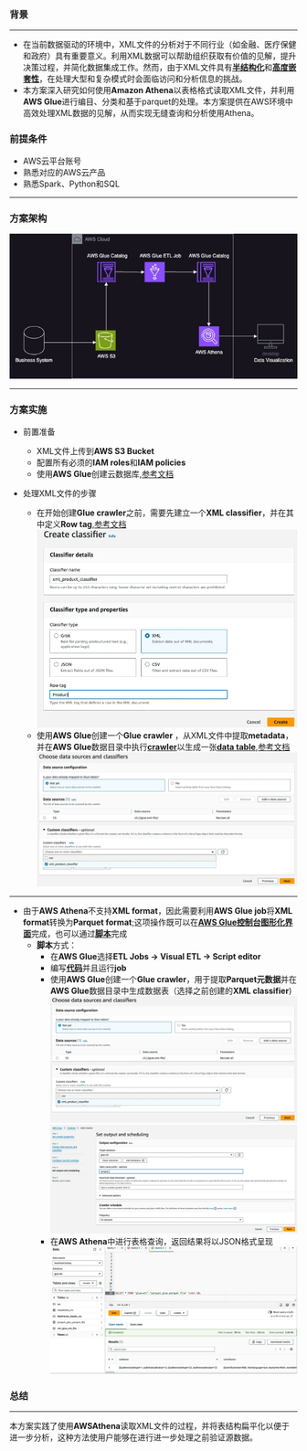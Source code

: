 ### 背景
___

- 在当前数据驱动的环境中，XML文件的分析对于不同行业（如金融、医疗保健和政府）具有重要意义。利用XML数据可以帮助组织获取有价值的见解，提升决策过程，并简化数据集成工作。然而，由于XML文件具有<u>**半结构化**</u>和<u>**高度嵌套性**</u>，在处理大型和复杂模式时会面临访问和分析信息的挑战。
- 本方案深入研究如何使用**Amazon Athena**以表格格式读取XML文件，并利用**AWS Glue**进行编目、分类和基于parquet的处理。本方案提供在AWS环境中高效处理XML数据的见解，从而实现无缝查询和分析使用Athena。
### 前提条件
- AWS云平台账号
- 熟悉对应的AWS云产品
- 熟悉Spark、Python和SQL

___

### 方案架构

![XML File Processing with Gule and Athena](assets/Deployment1.jpg)
___

### 方案实施
- 前置准备
  -  XML文件上传到**AWS S3 Bucket**
  -  配置所有必须的**IAM roles**和**IAM policies**
  -  使用**AWS Glue**创建云数据库,[参考文档](https://docs.aws.amazon.com/glue/latest/dg/start-data-catalog.html)
  
- 处理XML文件的步骤
  - 在开始创建**Glue crawler**之前，需要先建立一个**XML classifier**，并在其中定义**Row tag**,[参考文档](https://docs.aws.amazon.com/glue/latest/dg/custom-classifier.html)
![XML classifier](assets/img.png)
  - 使用**AWS Glue**创建一个**Glue crawler** ，从XML文件中提取**metadata**，并在**AWS Glue**数据目录中执行<u>**crawler**</u>以生成一张<u>**data table**</u>,[参考文档](https://docs.aws.amazon.com/glue/latest/dg/define-crawler.html)
![AWS Glue Catalog](assets/img_1.png)
---
  - 由于**AWS Athena**不支持**XML format**，因此需要利用**AWS Glue job**将**XML format**转换为**Parquet format**;这项操作既可以在<u>**AWS Glue控制台图形化界面**</u>完成，也可以通过<u>**脚本**</u>完成
    - **脚本**方式：
      - 在**AWS Glue**选择**ETL Jobs -> Visual ETL -> Script editor**
      - 编写<u>**[代码](src/job.py)**</u>并且运行**job**
      - 使用**AWS Glue**创建一个**Glue crawler**，用于提取**Parquet元数据**并在**AWS Glue**数据目录中生成数据表（选择之前创建的**XML classifier**)
![AWS Crawler Parquet Source](assets/img_1.png)
![AWS Crawler Parquet Output](assets/img_2.png)
      - 在**AWS Athena**中进行表格查询，返回结果将以JSON格式呈现
![AWS Athena Query Result](assets/img_3.png)
### 总结

---
本方案实践了使用**AWSAthena**读取XML文件的过程，并将表结构扁平化以便于进一步分析，这种方法使用户能够在进行进一步处理之前验证源数据。




